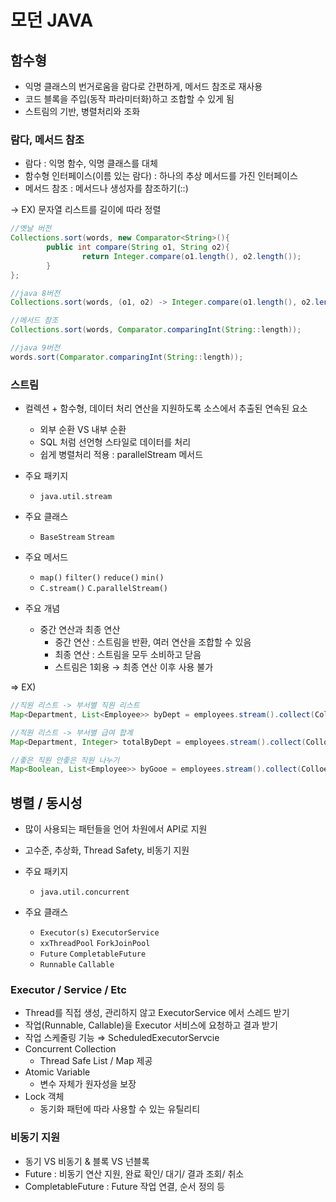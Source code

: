 # 모던 JAVA

## 함수형

- 익명 클래스의 번거로움을 람다로 간편하게, 메서드 참조로 재사용
- 코드 블록을 주입(동작 파라미터화)하고 조합할 수 있게 됨
- 스트림의 기반, 병렬처리와 조화

### 람다, 메서드 참조

- 람다 : 익명 함수, 익명 클래스를 대체
- 함수형 인터페이스(이름 있는 람다) : 하나의 추상 메서드를 가진 인터페이스
- 메서드 참조 : 메서드나 생성자를 참조하기(::)

→ EX) 문자열 리스트를 길이에 따라 정렬

```java
//옛날 버전
Collections.sort(words, new Comparator<String>(){
		public int compare(String o1, String o2){
				return Integer.compare(o1.length(), o2.length());
		}
};

//java 8버전
Collections.sort(words, (o1, o2) -> Integer.compare(o1.length(), o2.length()));

//메서드 참조
Collections.sort(words, Comparator.comparingInt(String::length));

//java 9버전
words.sort(Comparator.comparingInt(String::length));

```

### 스트림

- 컬렉션 + 함수형, 데이터 처리 연산을 지원하도록 소스에서 추출된 연속된 요소
    - 외부 순환 VS 내부 순환
    - SQL 처럼 선언형 스타일로 데이터를 처리
    - 쉽게 병렬처리 적용 : parallelStream 메서드

- 주요 패키지
    - `java.util.stream`
- 주요 클래스
    - `BaseStream` `Stream`
- 주요 메서드
    - `map()` `filter()` `reduce()` `min()`
    - `C.stream()` `C.parallelStream()`
    
- 주요 개념
    - 중간 연산과 최종 연산
        - 중간 연산 : 스트림을 반환, 여러 연산을 조합할 수 있음
        - 최종 연산 : 스트림을 모두 소비하고 닫음
        - 스트림은 1회용 → 최종 연산 이후 사용 불가
        

⇒ EX)

```java
//직원 리스트 -> 부서별 직원 리스트
Map<Department, List<Employee>> byDept = employees.stream().collect(Collectors.groupingBy(Employee::getDepartment));

//직원 리스트 -> 부서별 급여 합계
Map<Department, Integer> totalByDept = employees.stream().collect(Colloetors.groupingBy(Employee::getDepartment, Collectors.summingInt(Employee::getSalary)));

//좋은 직원 안좋은 직원 나누기
Map<Boolean, List<Employee>> byGooe = employees.stream().collect(Colloectores.partitioningBy(Employee::isGood));
```

## 병렬 / 동시성

- 많이 사용되는 패턴들을 언어 차원에서 API로 지원
- 고수준, 추상화, Thread Safety, 비동기 지원

- 주요 패키지
    - `java.util.concurrent`
- 주요 클래스
    - `Executor(s)` `ExecutorService`
    - `xxThreadPool` `ForkJoinPool`
    - `Future` `CompletableFuture`
    - `Runnable` `Callable`

### Executor / Service / Etc

- Thread를 직접 생성, 관리하지 않고 ExecutorService 에서 스레드 받기
- 작업(Runnable, Callable)을 Executor 서비스에 요청하고 결과 받기
- 작업 스케줄링 기능 ⇒ ScheduledExecutorServcie
- Concurrent Collection
    - Thread Safe List / Map 제공
- Atomic Variable
    - 변수 자체가 원자성을 보장
- Lock 객체
    - 동기화 패턴에 따라 사용할 수 있는 유틸리티

### 비동기 지원

- 동기 VS 비동기 & 블록 VS 넌블록
- Future : 비동기 연산 지원, 완료 확인/ 대기/ 결과 조회/ 취소
- CompletableFuture : Future 작업 연결, 순서 정의 등